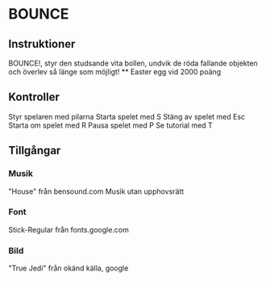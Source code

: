 # BOUNCE

## Instruktioner
BOUNCE!, styr den studsande vita bollen, undvik de röda fallande objekten och överlev så länge som möjligt!
** Easter egg vid 2000 poäng

## Kontroller
Styr spelaren med pilarna
Starta spelet med S
Stäng av spelet med Esc
Starta om spelet med R
Pausa spelet med P
Se tutorial med T

## Tillgångar

### Musik
"House" från bensound.com
Musik utan upphovsrätt

### Font
Stick-Regular från fonts.google.com

### Bild
"True Jedi" från okänd källa, google